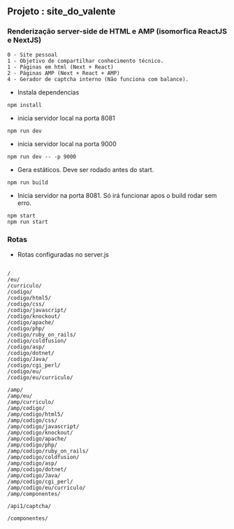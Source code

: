 ## Projeto : site_do_valente
### Renderização server-side de HTML e AMP (isomorfica ReactJS e NextJS)
```
0 - Site pessoal
1 - Objetivo de compartilhar conhecimento técnico.
1 - Páginas em html (Next + React)
2 - Páginas AMP (Next + React + AMP)
4 - Gerador de captcha interno (Não funciona com balance).

```
* Instala dependencias
```
npm install
```
* inicia servidor local na porta 8081
```
npm run dev
```

* inicia servidor local na porta 9000
```
npm run dev -- -p 9000
```
* Gera estáticos. Deve ser rodado antes do start.
```
npm run build
```
* Inicia servidor na porta  8081. Só irá funcionar apos o build rodar sem erro.
```
npm start
npm run start
```

### Rotas
* Rotas configuradas no server.js
```

/
/eu/
/curriculo/
/codigo/
/codigo/html5/
/codigo/css/
/codigo/javascript/
/codigo/knockout/
/codigo/apache/
/codigo/php/
/codigo/ruby_on_rails/
/codigo/coldfusion/
/codigo/asp/
/codigo/dotnet/
/codigo/Java/
/codigo/cgi_perl/
/codigo/eu/
/codigo/eu/curriculo/

/amp/
/amp/eu/
/amp/curriculo/
/amp/codigo/
/amp/codigo/html5/
/amp/codigo/css/
/amp/codigo/javascript/
/amp/codigo/knockout/
/amp/codigo/apache/
/amp/codigo/php/
/amp/codigo/ruby_on_rails/
/amp/codigo/coldfusion/
/amp/codigo/asp/
/amp/codigo/dotnet/
/amp/codigo/Java/
/amp/codigo/cgi_perl/
/amp/codigo/eu/curriculo/
/amp/componentes/

/api1/captcha/

/componentes/


```
